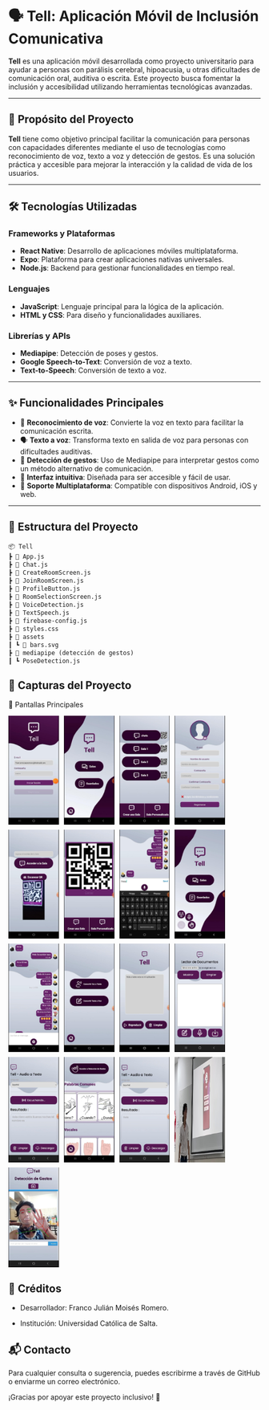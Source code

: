 # 🗣️ Tell: Aplicación Móvil de Inclusión Comunicativa

**Tell** es una aplicación móvil desarrollada como proyecto universitario para ayudar a personas con parálisis cerebral, hipoacusia, u otras dificultades de comunicación oral, auditiva o escrita. Este proyecto busca fomentar la inclusión y accesibilidad utilizando herramientas tecnológicas avanzadas.

---

## 🎯 Propósito del Proyecto
**Tell** tiene como objetivo principal facilitar la comunicación para personas con capacidades diferentes mediante el uso de tecnologías como reconocimiento de voz, texto a voz y detección de gestos. Es una solución práctica y accesible para mejorar la interacción y la calidad de vida de los usuarios.

---

## 🛠️ Tecnologías Utilizadas
### Frameworks y Plataformas
- **React Native**: Desarrollo de aplicaciones móviles multiplataforma.
- **Expo**: Plataforma para crear aplicaciones nativas universales.
- **Node.js**: Backend para gestionar funcionalidades en tiempo real.

### Lenguajes
- **JavaScript**: Lenguaje principal para la lógica de la aplicación.
- **HTML y CSS**: Para diseño y funcionalidades auxiliares.

### Librerías y APIs
- **Mediapipe**: Detección de poses y gestos.
- **Google Speech-to-Text**: Conversión de voz a texto.
- **Text-to-Speech**: Conversión de texto a voz.

---

## ✨ Funcionalidades Principales
- 🎤 **Reconocimiento de voz**: Convierte la voz en texto para facilitar la comunicación escrita.
- 🗣️ **Texto a voz**: Transforma texto en salida de voz para personas con dificultades auditivas.
- 🕺 **Detección de gestos**: Uso de Mediapipe para interpretar gestos como un método alternativo de comunicación.
- 📱 **Interfaz intuitiva**: Diseñada para ser accesible y fácil de usar.
- 🔄 **Soporte Multiplataforma**: Compatible con dispositivos Android, iOS y web.

---

## 📂 Estructura del Proyecto
```plaintext
📦 Tell
┣ 📜 App.js
┣ 📜 Chat.js
┣ 📜 CreateRoomScreen.js
┣ 📜 JoinRoomScreen.js
┣ 📜 ProfileButton.js
┣ 📜 RoomSelectionScreen.js
┣ 📜 VoiceDetection.js
┣ 📜 TextSpeech.js
┣ 📜 firebase-config.js
┣ 📜 styles.css
┣ 📂 assets
┃ ┗ 📄 bars.svg
┣ 📂 mediapipe (detección de gestos)
┃ ┗ PoseDetection.js
```

## 📸 Capturas del Proyecto
🌟 Pantallas Principales
<div style="display: flex; flex-wrap: wrap; gap: 10px;">
  <img src="1.jpeg" alt="captura1" style="width: 20%; height: auto;">
  <img src="2.jpeg" alt="captura2" style="width: 20%; height: auto;">
  <img src="3.jpeg" alt="captura3" style="width: 20%; height: auto;">
  <img src="4.jpeg" alt="captura4" style="width: 20%; height: auto;">
  <img src="5.jpeg" alt="captura5" style="width: 20%; height: auto;">
  <img src="6.jpeg" alt="captura6" style="width: 20%; height: auto;">
  <img src="7.jpeg" alt="captura7" style="width: 20%; height: auto;">
  <img src="8.jpeg" alt="captura8" style="width: 20%; height: auto;">
  <img src="9.jpeg" alt="captura9" style="width: 20%; height: auto;">
  <img src="10.jpeg" alt="captura10" style="width: 20%; height: auto;">
  <img src="11.jpeg" alt="captura11" style="width: 20%; height: auto;">
  <img src="12.jpeg" alt="captura12" style="width: 20%; height: auto;">
  <img src="13.jpeg" alt="captura13" style="width: 20%; height: auto;">
  <img src="14.jpeg" alt="captura14" style="width: 20%; height: auto;">
  <img src="15.jpeg" alt="captura15" style="width: 20%; height: auto;">
  <img src="16.jpeg" alt="captura16" style="width: 20%; height: auto;">
  <img src="17.jpeg" alt="captura17" style="width: 20%; height: auto;">
</div>



## 🏫 Créditos
- Desarrollador: Franco Julián Moisés Romero.

- Institución: Universidad Católica de Salta.

## 📬 Contacto
Para cualquier consulta o sugerencia, puedes escribirme a través de GitHub o enviarme un correo electrónico.

¡Gracias por apoyar este proyecto inclusivo! 💙
